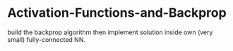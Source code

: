 # Activation-Functions-and-Backprop

build the backprop algorithm  then implement  solution inside  own (very small) fully-connected NN.
